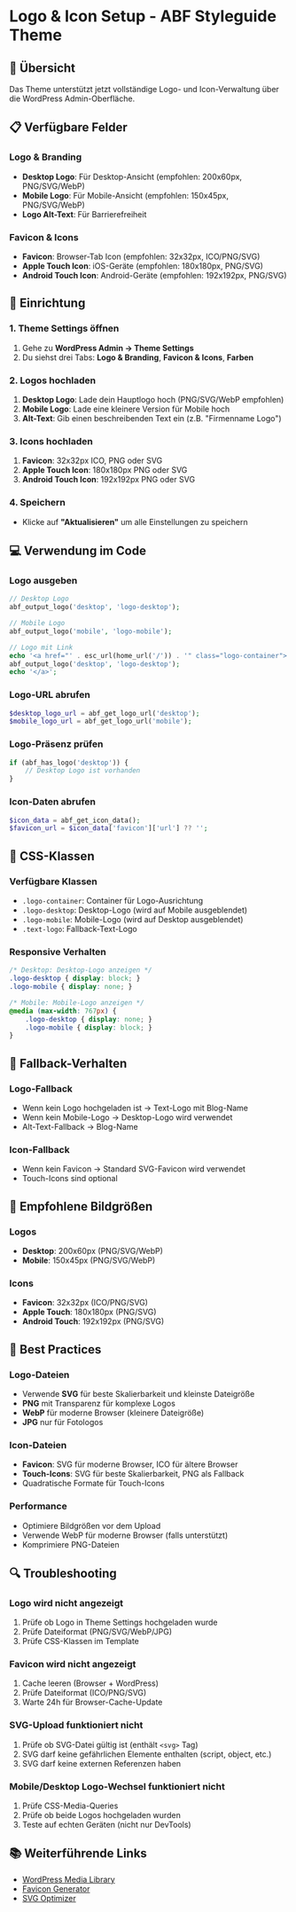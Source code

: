 # Logo & Icon Setup - ABF Styleguide Theme

## 🎯 Übersicht

Das Theme unterstützt jetzt vollständige Logo- und Icon-Verwaltung über die WordPress Admin-Oberfläche.

## 📋 Verfügbare Felder

### Logo & Branding
- **Desktop Logo**: Für Desktop-Ansicht (empfohlen: 200x60px, PNG/SVG/WebP)
- **Mobile Logo**: Für Mobile-Ansicht (empfohlen: 150x45px, PNG/SVG/WebP)  
- **Logo Alt-Text**: Für Barrierefreiheit

### Favicon & Icons
- **Favicon**: Browser-Tab Icon (empfohlen: 32x32px, ICO/PNG/SVG)
- **Apple Touch Icon**: iOS-Geräte (empfohlen: 180x180px, PNG/SVG)
- **Android Touch Icon**: Android-Geräte (empfohlen: 192x192px, PNG/SVG)

## 🚀 Einrichtung

### 1. Theme Settings öffnen
1. Gehe zu **WordPress Admin → Theme Settings**
2. Du siehst drei Tabs: **Logo & Branding**, **Favicon & Icons**, **Farben**

### 2. Logos hochladen
1. **Desktop Logo**: Lade dein Hauptlogo hoch (PNG/SVG/WebP empfohlen)
2. **Mobile Logo**: Lade eine kleinere Version für Mobile hoch
3. **Alt-Text**: Gib einen beschreibenden Text ein (z.B. "Firmenname Logo")

### 3. Icons hochladen
1. **Favicon**: 32x32px ICO, PNG oder SVG
2. **Apple Touch Icon**: 180x180px PNG oder SVG
3. **Android Touch Icon**: 192x192px PNG oder SVG

### 4. Speichern
- Klicke auf **"Aktualisieren"** um alle Einstellungen zu speichern

## 💻 Verwendung im Code

### Logo ausgeben
```php
// Desktop Logo
abf_output_logo('desktop', 'logo-desktop');

// Mobile Logo  
abf_output_logo('mobile', 'logo-mobile');

// Logo mit Link
echo '<a href="' . esc_url(home_url('/')) . '" class="logo-container">';
abf_output_logo('desktop', 'logo-desktop');
echo '</a>';
```

### Logo-URL abrufen
```php
$desktop_logo_url = abf_get_logo_url('desktop');
$mobile_logo_url = abf_get_logo_url('mobile');
```

### Logo-Präsenz prüfen
```php
if (abf_has_logo('desktop')) {
    // Desktop Logo ist vorhanden
}
```

### Icon-Daten abrufen
```php
$icon_data = abf_get_icon_data();
$favicon_url = $icon_data['favicon']['url'] ?? '';
```

## 🎨 CSS-Klassen

### Verfügbare Klassen
- `.logo-container`: Container für Logo-Ausrichtung
- `.logo-desktop`: Desktop-Logo (wird auf Mobile ausgeblendet)
- `.logo-mobile`: Mobile-Logo (wird auf Desktop ausgeblendet)
- `.text-logo`: Fallback-Text-Logo

### Responsive Verhalten
```css
/* Desktop: Desktop-Logo anzeigen */
.logo-desktop { display: block; }
.logo-mobile { display: none; }

/* Mobile: Mobile-Logo anzeigen */
@media (max-width: 767px) {
    .logo-desktop { display: none; }
    .logo-mobile { display: block; }
}
```

## 🔧 Fallback-Verhalten

### Logo-Fallback
- Wenn kein Logo hochgeladen ist → Text-Logo mit Blog-Name
- Wenn kein Mobile-Logo → Desktop-Logo wird verwendet
- Alt-Text-Fallback → Blog-Name

### Icon-Fallback
- Wenn kein Favicon → Standard SVG-Favicon wird verwendet
- Touch-Icons sind optional

## 📱 Empfohlene Bildgrößen

### Logos
- **Desktop**: 200x60px (PNG/SVG/WebP)
- **Mobile**: 150x45px (PNG/SVG/WebP)

### Icons
- **Favicon**: 32x32px (ICO/PNG/SVG)
- **Apple Touch**: 180x180px (PNG/SVG)
- **Android Touch**: 192x192px (PNG/SVG)

## 🎯 Best Practices

### Logo-Dateien
- Verwende **SVG** für beste Skalierbarkeit und kleinste Dateigröße
- **PNG** mit Transparenz für komplexe Logos
- **WebP** für moderne Browser (kleinere Dateigröße)
- **JPG** nur für Fotologos

### Icon-Dateien
- **Favicon**: SVG für moderne Browser, ICO für ältere Browser
- **Touch-Icons**: SVG für beste Skalierbarkeit, PNG als Fallback
- Quadratische Formate für Touch-Icons

### Performance
- Optimiere Bildgrößen vor dem Upload
- Verwende WebP für moderne Browser (falls unterstützt)
- Komprimiere PNG-Dateien

## 🔍 Troubleshooting

### Logo wird nicht angezeigt
1. Prüfe ob Logo in Theme Settings hochgeladen wurde
2. Prüfe Dateiformat (PNG/SVG/WebP/JPG)
3. Prüfe CSS-Klassen im Template

### Favicon wird nicht angezeigt
1. Cache leeren (Browser + WordPress)
2. Prüfe Dateiformat (ICO/PNG/SVG)
3. Warte 24h für Browser-Cache-Update

### SVG-Upload funktioniert nicht
1. Prüfe ob SVG-Datei gültig ist (enthält `<svg>` Tag)
2. SVG darf keine gefährlichen Elemente enthalten (script, object, etc.)
3. SVG darf keine externen Referenzen haben

### Mobile/Desktop Logo-Wechsel funktioniert nicht
1. Prüfe CSS-Media-Queries
2. Prüfe ob beide Logos hochgeladen wurden
3. Teste auf echten Geräten (nicht nur DevTools)

## 📚 Weiterführende Links

- [WordPress Media Library](https://wordpress.org/support/article/media-library/)
- [Favicon Generator](https://realfavicongenerator.net/)
- [SVG Optimizer](https://jakearchibald.github.io/svgomg/) 